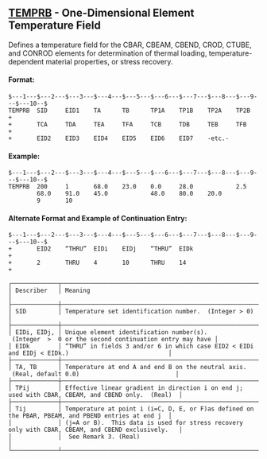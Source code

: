 ## [TEMPRB](https://nexus.hexagon.com/documentationcenter/bundle/MSC_Nastran_2022.4/page/Nastran_Combined_Book/qrg/bulktuv/TOC.TEMPRB.xhtml) - One-Dimensional Element Temperature Field

Defines a temperature field for the CBAR, CBEAM, CBEND, CROD, CTUBE, and CONROD elements for determination of thermal loading, temperature-dependent material properties, or stress recovery.

#### Format:

```nastran
$---1---$---2---$---3---$---4---$---5---$---6---$---7---$---8---$---9---$---10--$
TEMPRB  SID     EID1    TA      TB      TP1A    TP1B    TP2A    TP2B    +       
+       TCA     TDA     TEA     TFA     TCB     TDB     TEB     TFB     +       
+       EID2    EID3    EID4    EID5    EID6    EID7    -etc.-                  
```

#### Example:

```nastran
$---1---$---2---$---3---$---4---$---5---$---6---$---7---$---8---$---9---$---10--$
TEMPRB  200     1       68.0    23.0    0.0     28.0            2.5             
        68.0    91.0    45.0            48.0    80.0    20.0                    
        9       10                                                              
```

#### Alternate Format and Example of Continuation Entry:

```nastran
$---1---$---2---$---3---$---4---$---5---$---6---$---7---$---8---$---9---$---10--$
+       EID2    “THRU”  EIDi    EIDj    “THRU”  EIDk                    +
+       2       THRU    4       10      THRU    14                      +
```

```text
┌─────────────┬────────────────────────────────────────────────────────────────────────────────────────────────────┐
│ Describer   │ Meaning                                                                                            │
├─────────────┼────────────────────────────────────────────────────────────────────────────────────────────────────┤
│ SID         │ Temperature set identification number.  (Integer > 0)                                              │
├─────────────┼────────────────────────────────────────────────────────────────────────────────────────────────────┤
│ EIDi, EIDj, │ Unique element identification number(s).  (Integer  >  0 or the second continuation entry may have │
│ EIDk        │ “THRU” in fields 3 and/or 6 in which case EID2 < EIDi and EIDj < EIDk.)                            │
├─────────────┼────────────────────────────────────────────────────────────────────────────────────────────────────┤
│ TA, TB      │ Temperature at end A and end B on the neutral axis.  (Real, default 0.0)                           │
├─────────────┼────────────────────────────────────────────────────────────────────────────────────────────────────┤
│ TPij        │ Effective linear gradient in direction i on end j; used with CBAR, CBEAM, and CBEND only.  (Real)  │
├─────────────┼────────────────────────────────────────────────────────────────────────────────────────────────────┤
│ Tij         │ Temperature at point i (i=C, D, E, or F)as defined on the PBAR, PBEAM, and PBEND entries at end j  │
│             │ (j=A or B).  This data is used for stress recovery only with CBAR, CBEAM, and CBEND exclusively.   │
│             │  See Remark 3. (Real)                                                                              │
└─────────────┴────────────────────────────────────────────────────────────────────────────────────────────────────┘
```
